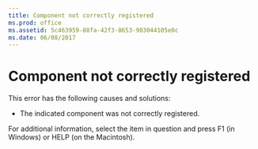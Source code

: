 ```yaml
---
title: Component not correctly registered
ms.prod: office
ms.assetid: 5c463959-88fa-42f3-8653-903044105e0c
ms.date: 06/08/2017
---
```



# Component not correctly registered

This error has the following causes and solutions:



- The indicated component was not correctly registered.
    

For additional information, select the item in question and press F1 (in Windows) or HELP (on the Macintosh).

